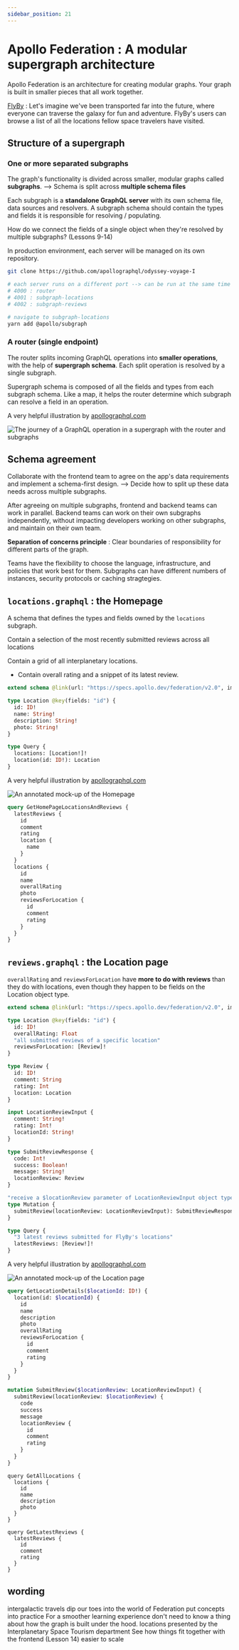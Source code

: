 ```yaml
---
sidebar_position: 21
---
```


# Apollo Federation : A modular supergraph architecture

Apollo Federation is an architecture for creating modular graphs. Your graph is built in smaller pieces that all work together.

[FlyBy](https://odyssey-flyby.netlify.app) : Let's imagine we've been transported far into the future, where everyone can traverse the galaxy for fun and adventure. FlyBy's users can browse a list of all the locations fellow space travelers have visited.

## Structure of a supergraph

### One or more separated **subgraphs**

The graph's functionality is divided across smaller, modular graphs called **subgraphs**. --> Schema is split across **multiple schema files**

Each subgraph is a **standalone GraphQL server** with its own schema file, data sources and resolvers. A subgraph schema should contain the types and fields it is responsible for resolving / populating.

How do we connect the fields of a single object when they're resolved by multiple subgraphs? (Lessons 9-14)

In production environment, each server will be managed on its own repository.

```bash title="Servers are split :"
git clone https://github.com/apollographql/odyssey-voyage-I

# each server runs on a different port --> can be run at the same time
# 4000 : router
# 4001 : subgraph-locations
# 4002 : subgraph-reviews

# navigate to subgraph-locations
yarn add @apollo/subgraph
```

### A router (single endpoint)

The router splits incoming GraphQL operations into **smaller operations**, with the help of **supergraph schema**. Each split operation is resolved by a single subgraph.

Supergraph schema is composed of all the fields and types from each subgraph schema. Like a map, it helps the router determine which subgraph can resolve a field in an operation.

A very helpful illustration by [apollographql.com](https://www.apollographql.com/tutorials/voyage-part1/intro-to-federation)

![The journey of a GraphQL operation in a supergraph with the router and subgraphs](https://res.cloudinary.com/apollographql/image/upload/e_sharpen:50,c_scale,q_90,w_1440,fl_progressive/odyssey/federation-course1/F_01_01_IL_04_simple_architecture_exy5jk.png)

## Schema agreement

Collaborate with the frontend team to agree on the app's data requirements and implement a schema-first design. --> Decide how to split up these data needs across multiple subgraphs.

After agreeing on multiple subgraphs, frontend and backend teams can work in parallel. Backend teams can work on their own subgraphs independently, without impacting developers working on other subgraphs, and maintain on their own team.

**Separation of concerns principle** : Clear boundaries of responsibility for different parts of the graph.

Teams have the flexibility to choose the language, infrastructure, and policies that work best for them. Subgraphs can have different numbers of instances, security protocols or caching stragtegies.

## `locations.graphql` : the Homepage

A schema that defines the types and fields owned by the `locations` subgraph.

Contain a selection of the most recently submitted reviews across all locations

Contain a grid of all interplanetary locations.

- Contain overall rating and a snippet of its latest review.

```graphql title="subgraph-locations/locations.graphql"
extend schema @link(url: "https://specs.apollo.dev/federation/v2.0", import: ["@key"])

type Location @key(fields: "id") {
  id: ID!
  name: String!
  description: String!
  photo: String!
}

type Query {
  locations: [Location!]!
  location(id: ID!): Location
}
```

A very helpful illustration by [apollographql.com](https://www.apollographql.com/tutorials/voyage-part1/intro-to-federation)

![An annotated mock-up of the Homepage](https://res.cloudinary.com/apollographql/image/upload/e_sharpen:50,c_scale,q_90,w_1440,fl_progressive/odyssey/federation-course1/F_01_02_MK_21_xwbd1w.png)

```graphql title='Sample query for the Homepage'
query GetHomePageLocationsAndReviews {
  latestReviews {
    id
    comment
    rating
    location {
      name
    }
  }
  locations {
    id
    name
    overallRating
    photo
    reviewsForLocation {
      id
      comment
      rating
    }
  }
}
```

## `reviews.graphql` : the Location page

`overallRating` and `reviewsForLocation` have **more to do with reviews** than they do with locations, even though they happen to be fields on the Location object type.

```graphql title="subgraph-reviews/reviews.graphql"
extend schema @link(url: "https://specs.apollo.dev/federation/v2.0", import: ["@key"])

type Location @key(fields: "id") {
  id: ID!
  overallRating: Float
  "all submitted reviews of a specific location"
  reviewsForLocation: [Review]!
}

type Review {
  id: ID!
  comment: String
  rating: Int
  location: Location
}

input LocationReviewInput {
  comment: String!
  rating: Int!
  locationId: String!
}

type SubmitReviewResponse {
  code: Int!
  success: Boolean!
  message: String!
  locationReview: Review
}

"receive a $locationReview parameter of LocationReviewInput object type"
type Mutation {
  submitReview(locationReview: LocationReviewInput): SubmitReviewResponse
}

type Query {
  "3 latest reviews submitted for FlyBy's locations"
  latestReviews: [Review!]!
}
```

A very helpful illustration by [apollographql.com](https://www.apollographql.com/tutorials/voyage-part1/intro-to-federation)

![An annotated mock-up of the Location page](https://res.cloudinary.com/apollographql/image/upload/e_sharpen:50,c_scale,q_90,w_1440,fl_progressive/odyssey/federation-course1/F_01_02_MK_22_sfwd1g.jpg)

```graphql title='Sample query for the Location page'
query GetLocationDetails($locationId: ID!) {
  location(id: $locationId) {
    id
    name
    description
    photo
    overallRating
    reviewsForLocation {
      id
      comment
      rating
    }
  }
}
```

```graphql title='Sample mutation of submitting a review'
mutation SubmitReview($locationReview: LocationReviewInput) {
  submitReview(locationReview: $locationReview) {
    code
    success
    message
    locationReview {
      id
      comment
      rating
    }
  }
}
```

```
query GetAllLocations {
  locations {
    id
    name
    description
    photo
  }
}

query GetLatestReviews {
  latestReviews {
    id
    comment
    rating
  }
}
```

## wording

intergalactic travels
dip our toes into the world of Federation
put concepts into practice
For a smoother learning experience
don't need to know a thing about how the graph is built under the hood.
locations presented by the Interplanetary Space Tourism department
See how things fit together with the frontend (Lesson 14)
easier to scale
